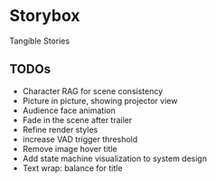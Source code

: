 # Storybox

Tangible Stories

## TODOs

- Character RAG for scene consistency
- Picture in picture, showing projector view
- Audience face animation
- Fade in the scene after trailer
- Refine render styles
- increase VAD trigger threshold
- Remove image hover title
- Add state machine visualization to system design
- Text wrap: balance for title
